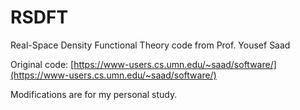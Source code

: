 # RSDFT
Real-Space Density Functional Theory code from Prof. Yousef Saad

Original code: [https://www-users.cs.umn.edu/~saad/software/](https://www-users.cs.umn.edu/~saad/software/)



Modifications are for my personal study. 